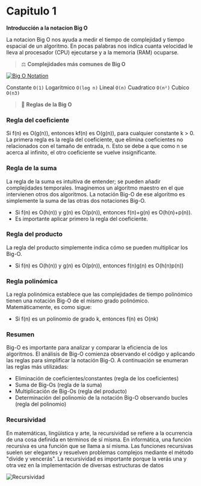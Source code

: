 # Capitulo 1

**Introducción a la notacion Big O**

La notacion Big O nos ayuda a medir el tiempo de complejidad y tiempo espacial de un algoritmo. En pocas palabras nos indica cuanta velocidad le lleva al procesador (CPU) ejecutarse y a la memoria (RAM) ocuparse.

> ⚖ **Complejidades más comunes de Big O**

[![Big O Notation](https://res.cloudinary.com/practicaldev/image/fetch/s--XufjLD9T--/c_limit%2Cf_auto%2Cfl_progressive%2Cq_auto%2Cw_800/https://thepracticaldev.s3.amazonaws.com/i/z4bbf8o1ly77wmkjdgge.png)](https://res.cloudinary.com/practicaldev/image/fetch/s--XufjLD9T--/c_limit%2Cf_auto%2Cfl_progressive%2Cq_auto%2Cw_800/https://thepracticaldev.s3.amazonaws.com/i/z4bbf8o1ly77wmkjdgge.png)

Constante `O(1)`
Logaritmico `O(log n)`
Lineal `O(n)`
Cuadratico `O(n²)`
Cubico `O(n3)`

> 🚧 **Reglas de la Big O**

### Regla del coeficiente

Si f(n) es O(g(n)), entonces kf(n) es O(g(n)), para cualquier constante k > 0. La primera regla es la regla del coeficiente, que elimina coeficientes no relacionados con el tamaño de entrada, n. Esto se debe a que como n se acerca al infinito, el otro coeficiente se vuelve insignificante.

### Regla de la suma

La regla de la suma es intuitiva de entender; se pueden añadir complejidades temporales. Imaginemos un algoritmo maestro en el que intervienen otros dos algoritmos. La notación Big-O de ese algoritmo es simplemente la suma de las otras dos notaciones Big-O.

- Si f(n) es O(h(n)) y g(n) es O(p(n)), entonces f(n)+g(n) es O(h(n)+p(n)).
- Es importante aplicar primero la regla del coeficiente.

### Regla del producto

La regla del producto simplemente indica cómo se pueden multiplicar los Big-O.

- Si f(n) es O(h(n)) y g(n) es O(p(n)), entonces f(n)g(n) es O(h(n)p(n))

### Regla polinómica

La regla polinómica establece que las complejidades de tiempo polinómico tienen una notación Big-O de el mismo grado polinómico. Matemáticamente, es como sigue:

- Si f(n) es un polinomio de grado k, entonces f(n) es O(nk)

### Resumen

Big-O es importante para analizar y comparar la eficiencia de los algoritmos. El análisis de Big-O comienza observando el código y aplicando las reglas para simplificar la notación Big-O. A continuación se enumeran las reglas más utilizadas:

- Eliminación de coeficientes/constantes (regla de los coeficientes)
- Suma de Big-Os (regla de la suma)
- Multiplicación de Big-Os (regla del producto)
- Determinación del polinomio de la notación Big-O observando bucles (regla del polinomio)

### Recursividad

En matemáticas, lingüística y arte, la recursividad se refiere a la ocurrencia de una cosa definida en términos de sí misma. En informática, una función recursiva es una función que se llama a sí misma. Las funciones recursivas suelen ser elegantes y resuelven problemas complejos mediante el método "divide y vencerás". La recursividad es importante porque la verás una y otra vez en la implementación de diversas estructuras de datos

![Recursividad](https://uniwebsidad.com/static/libros/imagenes/algoritmos-python/f1801.png)
